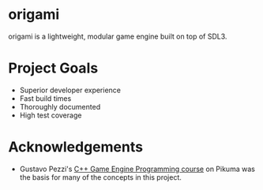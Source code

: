 # origami
origami is a lightweight, modular game engine built on top of SDL3.

# Project Goals
* Superior developer experience
* Fast build times
* Thoroughly documented
* High test coverage

# Acknowledgements
* Gustavo Pezzi's [C++ Game Engine Programming course](https://pikuma.com/courses/cpp-2d-game-engine-development) on Pikuma was the basis for many of the concepts in this project.
